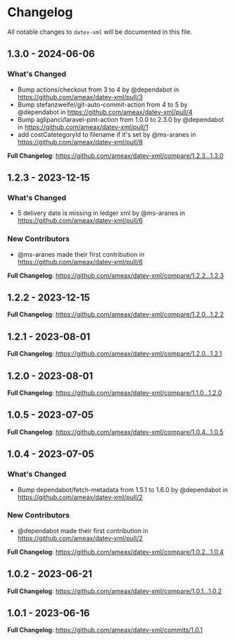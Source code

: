 # Changelog

All notable changes to `datev-xml` will be documented in this file.

## 1.3.0 - 2024-06-06

### What's Changed

* Bump actions/checkout from 3 to 4 by @dependabot in https://github.com/ameax/datev-xml/pull/3
* Bump stefanzweifel/git-auto-commit-action from 4 to 5 by @dependabot in https://github.com/ameax/datev-xml/pull/4
* Bump aglipanci/laravel-pint-action from 1.0.0 to 2.3.0 by @dependabot in https://github.com/ameax/datev-xml/pull/1
* add costCatetegoryId to filename if it's set by @ms-aranes in https://github.com/ameax/datev-xml/pull/8

**Full Changelog**: https://github.com/ameax/datev-xml/compare/1.2.3...1.3.0

## 1.2.3 - 2023-12-15

### What's Changed

* 5 delivery date is missing in ledger xml by @ms-aranes in https://github.com/ameax/datev-xml/pull/6

### New Contributors

* @ms-aranes made their first contribution in https://github.com/ameax/datev-xml/pull/6

**Full Changelog**: https://github.com/ameax/datev-xml/compare/1.2.2...1.2.3

## 1.2.2 - 2023-12-15

**Full Changelog**: https://github.com/ameax/datev-xml/compare/1.2.0...1.2.2

## 1.2.1 - 2023-08-01

**Full Changelog**: https://github.com/ameax/datev-xml/compare/1.2.0...1.2.1

## 1.2.0 - 2023-08-01

**Full Changelog**: https://github.com/ameax/datev-xml/compare/1.1.0...1.2.0

## 1.0.5 - 2023-07-05

**Full Changelog**: https://github.com/ameax/datev-xml/compare/1.0.4...1.0.5

## 1.0.4 - 2023-07-05

### What's Changed

- Bump dependabot/fetch-metadata from 1.5.1 to 1.6.0 by @dependabot in https://github.com/ameax/datev-xml/pull/2

### New Contributors

- @dependabot made their first contribution in https://github.com/ameax/datev-xml/pull/2

**Full Changelog**: https://github.com/ameax/datev-xml/compare/1.0.2...1.0.4

## 1.0.2 - 2023-06-21

**Full Changelog**: https://github.com/ameax/datev-xml/compare/1.0.1...1.0.2

## 1.0.1 - 2023-06-16

**Full Changelog**: https://github.com/ameax/datev-xml/commits/1.0.1
